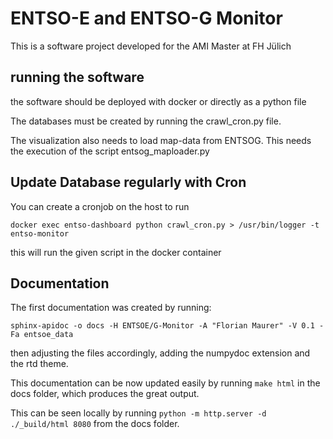 # ENTSO-E and ENTSO-G Monitor

This is a software project developed for the AMI Master at FH Jülich

## running the software

the software should be deployed with docker or directly as a python file

The databases must be created by running the crawl_cron.py file.

The visualization also needs to load map-data from ENTSOG.
This needs the execution of the script entsog_maploader.py

## Update Database regularly with Cron

You can create a cronjob on the host to run

`docker exec entso-dashboard python crawl_cron.py > /usr/bin/logger -t entso-monitor`

this will run the given script in the docker container

## Documentation

The first documentation was created by running:

`sphinx-apidoc -o docs -H ENTSOE/G-Monitor -A "Florian Maurer" -V 0.1 -Fa entsoe_data`

then adjusting the files accordingly, adding the numpydoc extension and the rtd theme.

This documentation can be now updated easily by running `make html` in the docs folder, which produces the great output.

This can be seen locally by running `python -m http.server -d ./_build/html 8080` from the docs folder.